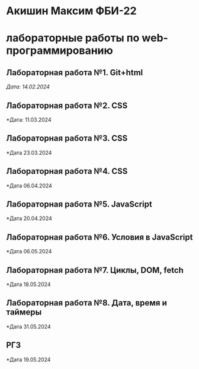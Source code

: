 # Акишин Максим ФБИ-22

# лабораторные работы по web-программированию

## Лабораторная работа №1. Git+html 

*Дата: 14.02.2024*

## Лабораторная работа №2. CSS

*Дата: 11.03.2024

## Лабораторная работа №3. CSS

*Дата 23.03.2024

## Лабораторная работа №4. CSS

*Дата 06.04.2024

## Лабораторная работа №5. JavaScript

*Дата 20.04.2024

## Лабораторная работа №6. Условия в JavaScript

*Дата 06.05.2024

## Лабораторная работа №7. Циклы, DOM, fetch

*Дата 18.05.2024

## Лабораторная работа №8. Дата, время и таймеры

*Дата 31.05.2024

## РГЗ

*Дата 19.05.2024


